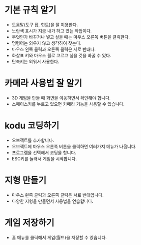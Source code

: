 # 기본 규칙 알기
* 도움말(도구 팁, 힌트)을 잘 이용한다.
* 노란색 표시가 지금 내가 하고 있는 작업이다.
* 무엇인가 바꾸거나 넣고 싶을 때는 마우스 오른쪽 버튼을 클릭한다.
* 명령어는 외우지 않고 생각하여 찾는다.
* 마우스 왼쪽 클릭과 오른쪽 클릭은 서로 반대다.
* 화살표 키와 마우스 휠로 고르고 싶을 것을 바꿀 수 있다.
* 단축키는 외워서 사용한다.

# 카메라 사용법 잘 알기
* 3D 게임을 만들 때 화면을 이동하면서 확인해야 합니다.
* 스페이스키를 누르고 있으면 카메라 기능을 사용할 수 있습니다.

# kodu 코딩하기
* 오브젝트를 추가합니다.
* 오브젝트에 마우스 오른쪽 버튼을 클릭하면 여러가지 메뉴가 나옵니다.
* 프로그램을 선택해서 코딩을 합니다.
* ESC키를 눌러서 게임을 시작합니다.

# 지형 만들기
* 마우스 왼쪽 클릭과 오른쪽 클릭은 서로 반대입니다.
* 다양한 지형을 만들면서 사용법을 연습합니다.

# 게임 저장하기
* 홈 메뉴를 클릭해서 게임(월드)을 저장할 수 있습니다.
